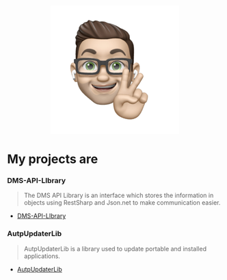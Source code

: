 <p align="center"> <img width="300" heigh="300" src="https://raw.githubusercontent.com/HendrikKoelbel/HendrikKoelbel.github.io/master/img/IMG_2465_transparent.png" /> </p>

# My projects are

### DMS-API-LIbrary
> The DMS API Library is an interface which stores the information in objects using RestSharp and Json.net to make communication easier.
- [DMS-API-LIbrary](https://github.com/HendrikKoelbel/DMS-API-Library)

### AutpUpdaterLib
> AutpUpdaterLib is a library used to update portable and installed applications.
- [AutpUpdaterLib](https://github.com/HenkLab/AutoUpdaterLib)
